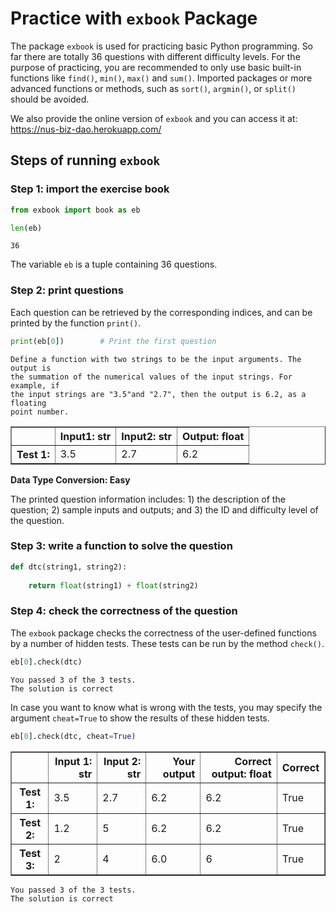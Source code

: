 # Practice with <code>exbook</code> Package

The package <code>exbook</code> is used for practicing basic Python programming. So far there are totally 36 questions with different difficulty levels. For the purpose of practicing, you are recommended to only use basic built-in functions like <code>find()</code>, <code>min()</code>, <code>max()</code> and <code>sum()</code>. Imported packages or more advanced functions or methods, such as <code>sort()</code>, <code>argmin()</code>, or <code>split()</code> should be avoided. 

We also provide the online version of <code>exbook</code> and you can access it at: https://nus-biz-dao.herokuapp.com/

## Steps of running <code>exbook</code>

### Step 1: import the exercise book


```python
from exbook import book as eb

len(eb)
```




    36



The variable <code>eb</code> is a tuple containing 36 questions.

### Step 2: print questions

Each question can be retrieved by the corresponding indices, and can be printed by the function <code>print()</code>. 


```python
print(eb[0])        # Print the first question
```

    Define a function with two strings to be the input arguments. The output is 
    the summation of the numerical values of the input strings. For example, if 
    the input strings are "3.5"and "2.7", then the output is 6.2, as a floating
    point number.



<div>
<table border="1" class="dataframe">
  <thead>
    <tr style="text-align: right;">
      <th></th>
      <th>Input1: str</th>
      <th>Input2: str</th>
      <th>Output: float</th>
    </tr>
  </thead>
  <tbody>
    <tr>
      <th>Test 1:</th>
      <td>3.5</td>
      <td>2.7</td>
      <td>6.2</td>
    </tr>
  </tbody>
</table>
</div>


    
<b>Data Type Conversion: Easy</b>
    


The printed question information includes: 1) the description of the question; 2) sample inputs and outputs; and 3) the ID and difficulty level of the question.

### Step 3: write a function to solve the question


```python
def dtc(string1, string2):
    
    return float(string1) + float(string2)
```

### Step 4: check the correctness of the question

The <code>exbook</code> package checks the correctness of the user-defined functions by a number of hidden tests. These tests can be run by the method <code>check()</code>. 


```python
eb[0].check(dtc)
```

    You passed 3 of the 3 tests. 
    The solution is correct


In case you want to know what is wrong with the tests, you may specify the argument <code>cheat=True</code> to show the results of these hidden tests.


```python
eb[0].check(dtc, cheat=True)
```


<div>
<table border="1" class="dataframe">
  <thead>
    <tr style="text-align: right;">
      <th></th>
      <th>Input 1: str</th>
      <th>Input 2: str</th>
      <th>Your output</th>
      <th>Correct output: float</th>
      <th>Correct</th>
    </tr>
  </thead>
  <tbody>
    <tr>
      <th>Test 1:</th>
      <td>3.5</td>
      <td>2.7</td>
      <td>6.2</td>
      <td>6.2</td>
      <td>True</td>
    </tr>
    <tr>
      <th>Test 2:</th>
      <td>1.2</td>
      <td>5</td>
      <td>6.2</td>
      <td>6.2</td>
      <td>True</td>
    </tr>
    <tr>
      <th>Test 3:</th>
      <td>2</td>
      <td>4</td>
      <td>6.0</td>
      <td>6</td>
      <td>True</td>
    </tr>
  </tbody>
</table>
</div>


    You passed 3 of the 3 tests. 
    The solution is correct

